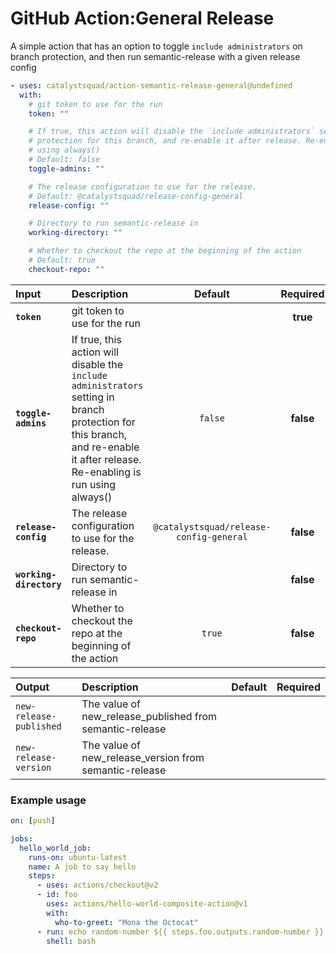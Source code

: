 <!-- start title -->

# GitHub Action:General Release

<!-- end title -->
<!-- start description -->

A simple action that has an option to toggle `include administrators` on branch protection, and then run semantic-release with a given release config

<!-- end description -->
<!-- start contents -->
<!-- end contents -->
<!-- start usage -->

```yaml
- uses: catalystsquad/action-semantic-release-general@undefined
  with:
    # git token to use for the run
    token: ""

    # If true, this action will disable the `include administrators` setting in branch
    # protection for this branch, and re-enable it after release. Re-enabling is run
    # using always()
    # Default: false
    toggle-admins: ""

    # The release configuration to use for the release.
    # Default: @catalystsquad/release-config-general
    release-config: ""

    # Directory to run semantic-release in
    working-directory: ""

    # Whether to checkout the repo at the beginning of the action
    # Default: true
    checkout-repo: ""
```

<!-- end usage -->
<!-- start inputs -->

| **Input**               | **Description**                                                                                                                                                                |               **Default**               | **Required** |
| :---------------------- | :----------------------------------------------------------------------------------------------------------------------------------------------------------------------------- | :-------------------------------------: | :----------: |
| **`token`**             | git token to use for the run                                                                                                                                                   |                                         |   **true**   |
| **`toggle-admins`**     | If true, this action will disable the `include administrators` setting in branch protection for this branch, and re-enable it after release. Re-enabling is run using always() |                 `false`                 |  **false**   |
| **`release-config`**    | The release configuration to use for the release.                                                                                                                              | `@catalystsquad/release-config-general` |  **false**   |
| **`working-directory`** | Directory to run semantic-release in                                                                                                                                           |                                         |  **false**   |
| **`checkout-repo`**     | Whether to checkout the repo at the beginning of the action                                                                                                                    |                 `true`                  |  **false**   |

<!-- end inputs -->
<!-- start outputs -->

| **Output**              | **Description**                                          | **Default** | **Required** |
| :---------------------- | :------------------------------------------------------- | ----------- | ------------ |
| `new-release-published` | The value of new_release_published from semantic-release |             |              |
| `new-release-version`   | The value of new_release_version from semantic-release   |             |              |

<!-- end outputs -->
<!-- start examples -->

### Example usage

```yaml
on: [push]

jobs:
  hello_world_job:
    runs-on: ubuntu-latest
    name: A job to say hello
    steps:
      - uses: actions/checkout@v2
      - id: foo
        uses: actions/hello-world-composite-action@v1
        with:
          who-to-greet: "Mona the Octocat"
      - run: echo random-number ${{ steps.foo.outputs.random-number }}
        shell: bash
```

<!-- end examples -->
<!-- start [.github/ghdocs/examples/] -->
<!-- end [.github/ghdocs/examples/] -->
